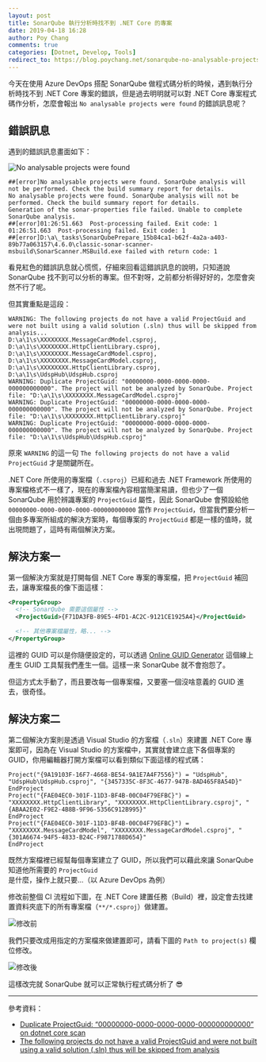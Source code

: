 ```yaml
---
layout: post
title: SonarQube 執行分析時找不到 .NET Core 的專案
date: 2019-04-18 16:28
author: Poy Chang
comments: true
categories: [Dotnet, Develop, Tools]
redirect_to: https://blog.poychang.net/sonarqube-no-analysable-projects-were-found/
---
```


今天在使用 Azure DevOps 搭配 SonarQube 做程式碼分析的時候，遇到執行分析時找不到 .NET Core 專案的錯誤，但是過去明明就可以對 .NET Core 專案程式碼作分析，怎麼會報出 `No analysable projects were found` 的錯誤訊息呢？

## 錯誤訊息

遇到的錯誤訊息畫面如下：

![No analysable projects were found](https://i.imgur.com/tpsvArM.png)

```log
##[error]No analysable projects were found. SonarQube analysis will not be performed. Check the build summary report for details.
No analysable projects were found. SonarQube analysis will not be performed. Check the build summary report for details.
Generation of the sonar-properties file failed. Unable to complete SonarQube analysis.
##[error]01:26:51.663  Post-processing failed. Exit code: 1
01:26:51.663  Post-processing failed. Exit code: 1
##[error]D:\a\_tasks\SonarQubePrepare_15b84ca1-b62f-4a2a-a403-89b77a063157\4.6.0\classic-sonar-scanner-msbuild\SonarScanner.MSBuild.exe failed with return code: 1
```

看見紅色的錯誤訊息就心慌慌，仔細來回看這錯誤訊息的說明，只知道說 SonarQube 找不到可以分析的專案。但不對呀，之前都分析得好好的，怎麼會突然不行了呢。

但其實重點是這段：

```log
WARNING: The following projects do not have a valid ProjectGuid and were not built using a valid solution (.sln) thus will be skipped from analysis...
D:\a\1\s\XXXXXXXX.MessageCardModel.csproj, D:\a\1\s\XXXXXXXX.HttpClientLibrary.csproj, D:\a\1\s\XXXXXXXX.MessageCardModel.csproj, D:\a\1\s\XXXXXXXX.MessageCardModel.csproj, D:\a\1\s\XXXXXXXX.HttpClientLibrary.csproj, D:\a\1\s\UdspHub\UdspHub.csproj
WARNING: Duplicate ProjectGuid: "00000000-0000-0000-0000-000000000000". The project will not be analyzed by SonarQube. Project file: "D:\a\1\s\XXXXXXXX.MessageCardModel.csproj"
WARNING: Duplicate ProjectGuid: "00000000-0000-0000-0000-000000000000". The project will not be analyzed by SonarQube. Project file: "D:\a\1\s\XXXXXXXX.HttpClientLibrary.csproj"
WARNING: Duplicate ProjectGuid: "00000000-0000-0000-0000-000000000000". The project will not be analyzed by SonarQube. Project file: "D:\a\1\s\UdspHub\UdspHub.csproj"
```

原來 `WARNING` 的這一句 `The following projects do not have a valid ProjectGuid` 才是關鍵所在。

.NET Core 所使用的專案檔（`.csproj`）已經和過去 .NET Framework 所使用的專案檔格式不一樣了，現在的專案檔內容相當簡潔易讀，但也少了一個 SonarQube 用於辨識專案的 `ProjectGuid` 屬性，因此 SonarQube 會預設給他 `00000000-0000-0000-0000-000000000000` 當作 `ProjectGuid`，但當我們要分析一個由多專案所組成的解決方案時，每個專案的 `ProjectGuid` 都是一樣的值時，就出現問題了，這時有兩個解決方案。

## 解決方案一

第一個解決方案就是打開每個 .NET Core 專案的專案檔，把 `ProjectGuid` 補回去，讓專案檔長的像下面這樣：

```xml
<PropertyGroup>
  <!-- SonarQube 需要這個屬性 -->
  <ProjectGuid>{F71DA3FB-89E5-4FD1-AC2C-9121CE1925A4}</ProjectGuid>

  <!-- 其他專案檔屬性，略... -->
</PropertyGroup>
```

這裡的 GUID 可以是你隨便設定的，可以透過 [Online GUID Generator](https://www.guidgenerator.com/online-guid-generator.aspx) 這個線上產生 GUID 工具幫我們產生一個。這樣一來 SonarQube 就不會抱怨了。

但這方式太手動了，而且要改每一個專案檔，又要塞一個沒啥意義的 GUID 進去，很奇怪。

## 解決方案二

第二個解決方案則是透過 Visual Studio 的方案檔（`.sln`）來建置 .NET Core 專案即可，因為在 Visual Studio 的方案檔中，其實就會建立底下各個專案的 GUID，你用編輯器打開方案檔可以看到類似下面這樣的程式碼：

```
Project("{9A19103F-16F7-4668-BE54-9A1E7A4F7556}") = "UdspHub", "UdspHub\UdspHub.csproj", "{3457335C-8F3C-4677-947B-8AD465F8A54D}"
EndProject
Project("{FAE04EC0-301F-11D3-BF4B-00C04F79EFBC}") = "XXXXXXXX.HttpClientLibrary", "XXXXXXXX.HttpClientLibrary.csproj", "{ABAA2E02-F9E2-4B8B-9F96-5356C912B995}"
EndProject
Project("{FAE04EC0-301F-11D3-BF4B-00C04F79EFBC}") = "XXXXXXXX.MessageCardModel", "XXXXXXXX.MessageCardModel.csproj", "{301A6674-94F5-4833-B24C-F9871788D654}"
EndProject
```

既然方案檔裡已經幫每個專案建立了 GUID，所以我們可以藉此來讓 SonarQube 知道他所需要的 `ProjectGuid` 是什麼，操作上就只要...（以 Azure DevOps 為例）

修改前整個 CI 流程如下圖，在 .NET Core 建置任務（Build）裡，設定會去找建置資料夾底下的所有專案檔（`**/*.csproj`）做建置。

![修改前](https://i.imgur.com/oCLgqNN.png)

我們只要改成用指定的方案檔來做建置即可，請看下圖的 `Path to project(s)` 欄位修改。

![修改後](https://i.imgur.com/ejpiAuE.png)

這樣改完就 SonarQube 就可以正常執行程式碼分析了 😎

----------

參考資料：

* [Duplicate ProjectGuid: “00000000-0000-0000-0000-000000000000” on dotnet core scan](https://community.sonarsource.com/t/duplicate-projectguid-00000000-0000-0000-0000-000000000000-on-dotnet-core-scan/4804/2)
* [The following projects do not have a valid ProjectGuid and were not built using a valid solution (.sln) thus will be skipped from analysis](https://stackoverflow.com/questions/50479716/the-following-projects-do-not-have-a-valid-projectguid-and-were-not-built-using)
